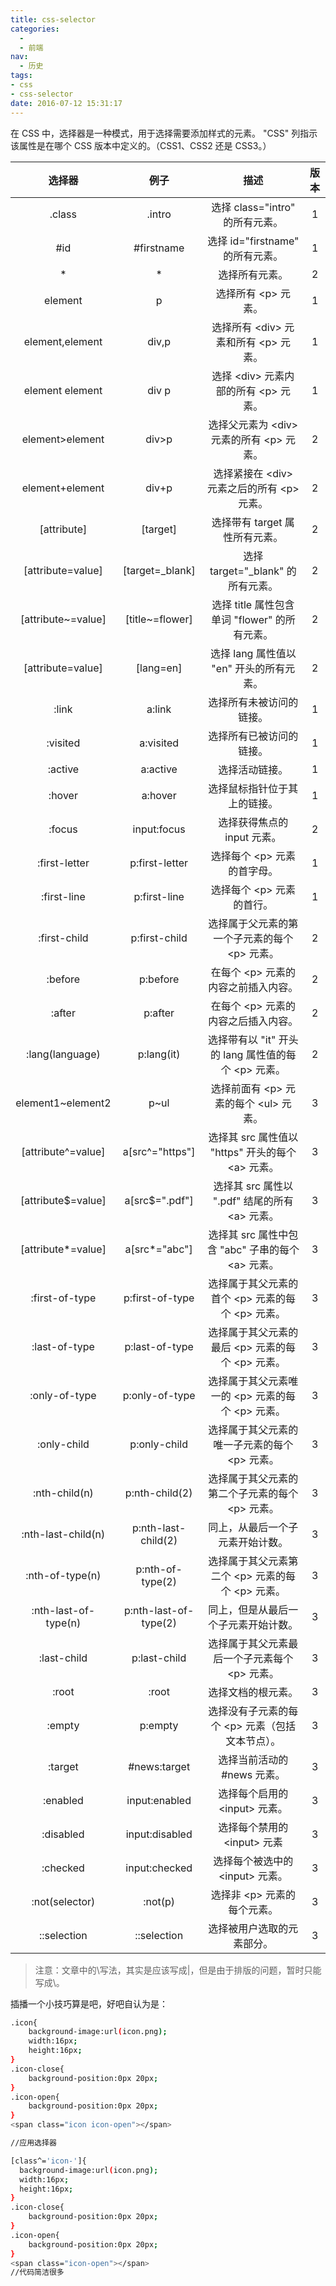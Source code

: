 ```yaml
---
title: css-selector
categories:
  -
  - 前端
nav:
  - 历史
tags:
- css
- css-selector
date: 2016-07-12 15:31:17
---
```

在 CSS 中，选择器是一种模式，用于选择需要添加样式的元素。
"CSS" 列指示该属性是在哪个 CSS 版本中定义的。（CSS1、CSS2 还是 CSS3。）
<!--more-->

|    选择器  |  例子 | 描述  |版本|
| :------: | :--------:| :--------:|:--: |
| .class	|.intro	|选择 class="intro" 的所有元素。	| 1
| #id	|#firstname	|选择 id="firstname" 的所有元素。|	1
| *	|*	|选择所有元素。|	2
|element|	p	|选择所有 &lt;p&gt; 元素。|	1
|element,element	|div,p	|选择所有 &lt;div&gt; 元素和所有 &lt;p&gt; 元素。|	1
|element element|	div p	|选择 &lt;div&gt; 元素内部的所有 &lt;p&gt; 元素。	|1
|element>element|	div>p	|选择父元素为 &lt;div&gt; 元素的所有 &lt;p&gt; 元素。|	2
|element+element|	div+p	|选择紧接在 &lt;div&gt; 元素之后的所有 &lt;p&gt; 元素。|	2
|[attribute]|	[target]	|选择带有 target 属性所有元素。|	2
|[attribute=value]	|[target=_blank]	|选择 target="_blank" 的所有元素。|	2
|[attribute~=value]	|[title~=flower]|	选择 title 属性包含单词 "flower" 的所有元素。|	2
|[attribute\=value]	|[lang\=en]	|选择 lang 属性值以 "en" 开头的所有元素。|	2
|:link	|a:link	|选择所有未被访问的链接。	|1
|:visited|	a:visited|	选择所有已被访问的链接。|	1
|:active	|a:active	|选择活动链接。	|1
|:hover|	a:hover|	选择鼠标指针位于其上的链接。|	1
|:focus	|input:focus|	选择获得焦点的 input 元素。|	2
|:first-letter|	p:first-letter	|选择每个 &lt;p&gt; 元素的首字母。|	1
|:first-line|	p:first-line	|选择每个 &lt;p&gt; 元素的首行。	|1
|:first-child|	p:first-child	|选择属于父元素的第一个子元素的每个 &lt;p&gt; 元素。|	2
|:before	|p:before	|在每个 &lt;p&gt; 元素的内容之前插入内容。	|2
|:after|	p:after	|在每个 &lt;p&gt; 元素的内容之后插入内容。|	2
|:lang(language)	|p:lang(it)|	选择带有以 "it" 开头的 lang 属性值的每个 &lt;p&gt; 元素。|	2
|element1~element2|	p~ul|	选择前面有 &lt;p&gt; 元素的每个 &lt;ul&gt; 元素。|	3
|[attribute^=value]|	a[src^="https"]	|选择其 src 属性值以 "https" 开头的每个 &lt;a&gt; 元素。|	3
|[attribute$=value]|	a[src$=".pdf"]	|选择其 src 属性以 ".pdf" 结尾的所有 &lt;a&gt; 元素。	|3
|[attribute*=value]	|a[src*="abc"]	|选择其 src 属性中包含 "abc" 子串的每个 &lt;a&gt; 元素。	|3
|:first-of-type|	p:first-of-type	|选择属于其父元素的首个 &lt;p&gt; 元素的每个 &lt;p&gt; 元素。	|3
|:last-of-type	|p:last-of-type	|选择属于其父元素的最后 &lt;p&gt; 元素的每个 &lt;p&gt; 元素。	|3
|:only-of-type|	p:only-of-type	|选择属于其父元素唯一的 &lt;p&gt; 元素的每个 &lt;p&gt; 元素。	|3
|:only-child|	p:only-child	|选择属于其父元素的唯一子元素的每个 &lt;p&gt; 元素。	|3
|:nth-child(n)|	p:nth-child(2)	|选择属于其父元素的第二个子元素的每个 &lt;p&gt; 元素。	|3
|:nth-last-child(n)|	p:nth-last-child(2)	|同上，从最后一个子元素开始计数。	|3
|:nth-of-type(n)|	p:nth-of-type(2)	|选择属于其父元素第二个 &lt;p&gt; 元素的每个 &lt;p&gt; 元素。	|3
|:nth-last-of-type(n)|	p:nth-last-of-type(2)|	同上，但是从最后一个子元素开始计数。	|3
|:last-child	|p:last-child	|选择属于其父元素最后一个子元素每个 &lt;p&gt; 元素。	|3
|:root	|:root	|选择文档的根元素。	|3
|:empty	|p:empty	|选择没有子元素的每个 &lt;p&gt; 元素（包括文本节点）。	|3
|:target|	#news:target|	选择当前活动的 #news 元素。	|3
|:enabled	|input:enabled	|选择每个启用的 &lt;input&gt; 元素。	|3
|:disabled	|input:disabled	|选择每个禁用的 &lt;input&gt; 元素	|3
|:checked	|input:checked	|选择每个被选中的 &lt;input&gt; 元素。	|3
|:not(selector)|	:not(p)|	选择非 &lt;p&gt; 元素的每个元素。	|3
|::selection	|::selection|	选择被用户选取的元素部分。	|3

> 注意：文章中的\写法，其实是应该写成|，但是由于排版的问题，暂时只能写成\。


插播一个小技巧算是吧，好吧自认为是：
```bash
.icon{
    background-image:url(icon.png);
    width:16px;
    height:16px;
}
.icon-close{
    background-position:0px 20px;
}
.icon-open{
    background-position:0px 20px;
}
<span class="icon icon-open"></span>

//应用选择器

[class^='icon-']{
  background-image:url(icon.png);
  width:16px;
  height:16px;
}
.icon-close{
    background-position:0px 20px;
}
.icon-open{
    background-position:0px 20px;
}
<span class="icon-open"></span>
//代码简洁很多
```









